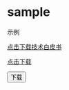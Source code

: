 # sample
示例
<!DOCTYPE html>
<html>

<head>
<meta charset="UTF-8">
<title></title>
</head>

	
<p></p>
<a href="https://github.com/sean9xiao/sample/raw/master/ma.zip" download="ma.zip">点击下载技术白皮书</a>
<p></p>
<a href="https://github.com/sean9xiao/sample/raw/master/MA.pdf" download="MA.pdf">点击下载</a>
<p></p>

	
<body>
	
<input type="button" value="下载" onclick="downloadFile()" />

<script>
	
function downloadFile(){

        var url='https://github.com/sean9xiao/sample/raw/master/ma.JPG';

        window.location.href=url;

    }

</script>

</body>

</html>
